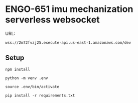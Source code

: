# ENGO-651 imu mechanization serverless websocket

URL:

```
wss://2m72fvzj25.execute-api.us-east-1.amazonaws.com/dev
```

## Setup

```
npm install
```

```
python -m venv .env
```

```
source .env/bin/activate
```

```
pip install -r requirements.txt
```
